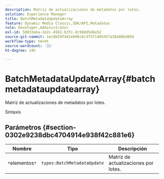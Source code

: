 ```yaml
---
description: Matriz de actualizaciones de metadatos por lotes.
solution: Experience Manager
title: BatchMetadataUpdateArray
feature: Dynamic Media Classic,SDK/API,Metadatos
role: Developer,Administrator
exl-id: 50833aba-2e2c-4562-b37c-dc560d5d6e52
source-git-commit: 1ec8b59f442eb96c6c3f5f1405d57a38a86bd056
workflow-type: tm+mt
source-wordcount: '31'
ht-degree: 19%

---
```


# BatchMetadataUpdateArray{#batchmetadataupdatearray}

Matriz de actualizaciones de metadatos por lotes.

Sintaxis

## Parámetros {#section-0302e9238dbc4704914e938f42c881e6}

| Nombre | Tipo | Descripción |
|---|---|---|
| `*`elementos`*` | `types:BatchMetadataUpdate` | Matriz de actualizaciones por lotes. |
